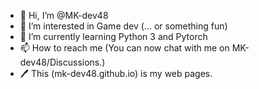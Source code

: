 - 👋 Hi, I’m @MK-dev48
- 👀 I’m interested in Game dev (... or something fun)
- 🌱 I’m currently learning Python 3 and Pytorch
- 📫 How to reach me (You can now chat with me on MK-dev48/Discussions.)
- 🖊 This (mk-dev48.github.io) is my web pages.

<!---
MK-dev48/MK-dev48 is a ✨ special ✨ repository because its `README.md` (this file) appears on your GitHub profile.
You can click the Preview link to take a look at your changes.
--->
